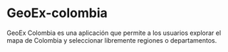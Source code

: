 # GeoEx-colombia
GeoEx Colombia es una aplicación que permite a los usuarios explorar el mapa de Colombia y seleccionar libremente regiones o departamentos. 
